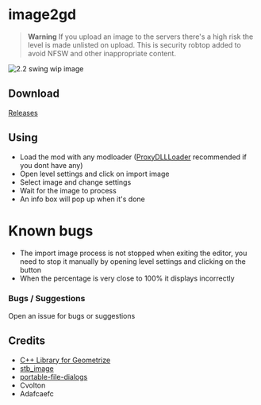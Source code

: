 # image2gd

> **Warning**
> If you upload an image to the servers there's a high risk the level is made unlisted on upload. This is security robtop added to avoid NFSW and other inappropriate content.

![2.2 swing wip image](https://cdn.discordapp.com/attachments/651480005536383009/1116882329793744916/image.png)

## Download

[Releases](https://github.com/iAndyHD3/image2gd/releases/latest)

## Using

- Load the mod with any modloader ([ProxyDLLLoader](https://github.com/adafcaefc/ProxyDllLoader/releases/tag/v1.0) recommended if you dont have any)
- Open level settings and click on import image
- Select image and change settings
- Wait for the image to process
- An info box will pop up when it's done

# Known bugs
- The import image process is not stopped when exiting the editor, you need to stop it manually by opening level settings and clicking on the button
- When the percentage is very close to 100% it displays incorrectly

### Bugs / Suggestions
Open an issue for bugs or suggestions

## Credits

- [C++ Library for Geometrize](https://github.com/Tw1ddle/geometrize-lib)
- [stb_image](https://github.com/nothings/stb/blob/master/stb_image.h)
- [portable-file-dialogs](https://github.com/samhocevar/portable-file-dialogs)
- Cvolton
- Adafcaefc
